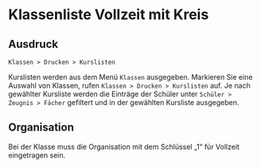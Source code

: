 ﻿# Klassenliste Vollzeit mit Kreis

## Ausdruck

`Klassen > Drucken > Kurslisten`

Kurslisten werden aus dem Menü `Klassen` ausgegeben. Markieren Sie eine Auswahl von Klassen, rufen `Klassen > Drucken > Kurslisten` auf. Je nach gewählter Kursliste werden die Einträge der Schüler unter `Schüler > Zeugnis > Fächer` gefiltert und in der gewählten Kursliste ausgegeben.

## Organisation

Bei der Klasse muss die Organisation mit dem Schlüssel „1“ für Vollzeit eingetragen sein.
